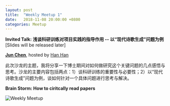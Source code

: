 ```yaml
---
layout: post
title:  "Weekly Meetup 1"
date:   2018-11-08 20:00:00 +0800
categories: Meetup
---
```

**Invited Talk: 浅谈科研训练对项目实践的指导作用 -- 以“现代诗歌生成”问题为例** [Slides will be released later]

**[Jun Chen](http://iir.ruc.edu.cn/~chenj/index.html)**, hosted by [Han Han](http://iir.ruc.edu.cn/~hanh/)

此次沙龙的主题，我将分享一下博士期间对如何做研究这个关键问题的几点感悟与思考。沙龙的主要内容包括两点：1）谈科研训练的重要性与必要性；2）以“现代诗歌生成”问题为例，谈如何针对一个具体问题进行思考与解决。

**Brain Storm: How to ciritcally read papers**

![Weekly Meetup](/meetup/images/poster-2018-11-09.jpg)
